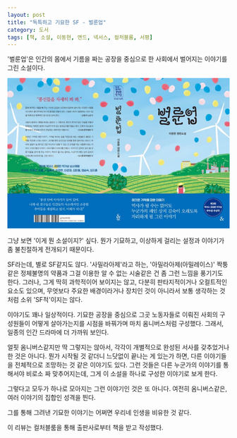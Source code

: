 ```yaml
---
layout: post
title: "독특하고 기묘한 SF - 벌룬업"
category: 도서
tags: [책, 소설, 이동현, 앤드, 넥서스, 컬처블룸, 서평]
---
```


'벌룬업'은
인간의 몸에서 기름을 짜는 공장을 중심으로 한 사회에서 벌어지는 이야기를 그린 소설이다.

![표지](/images/book/balloon-up-book-h480.jpg)

그냥 보면 '이게 뭔 소설이지?' 싶다.
뭔가 기묘하고, 이상하게 걸리는 설정과 이야기가 좀 불친절하게 전개되기 때문이다.

SF라는데, 별로 SF같지도 않다.
'사밀라아제'라고 하는, '아밀라아제(아밀레이스)' 짝퉁같은 정체불명의 약품과
그걸 이용한 알 수 없는 시술같은 건 좀 그런 느낌을 풍기기도 한다.
그러나, 그게 딱히 과학적이어 보이지는 않고,
다분히 판타지적이거나 오컬트적인 요소도 있으며,
무엇보다 주요한 배경이라거나 장치인 것이 아니라서
보통 생각하는 것처럼 소위 'SF적'이지는 않다.

이야기도 꽤나 일상적이다.
기묘한 공장을 중심으로 그곳 노동자들로 이뤄진 사회의 구성원들이 어떻게 살아가는지를
시점을 바꿔가며 마치 옴니버스처럼 구성했다.
그래서, 일종의 인간 드라마에 더 가까워 보인다.

얼핏 옴니버스같지만 딱 그렇지는 않아서,
각각이 개별적으로 완성된 서사를 갖추었거나 한 것은 아니다.
뭔가 시작될 것 같더니 느닷없이 끝나는 게 있는가 하면,
다른 이야기들을 전체적으로 조망하는 것 같은 이야기도 있다.
그런 것들은 다른 누군가의 이야기를 통해서야 비로소 짜 맞추어지는데,
그게 이 소설을 하나로 구성한 이야기로 보게 한다.

그렇다고 모두가 하나로 모아지는 그런 이야기인 것은 또 아니다.
여전히 옴니버스같은, 여러 이야기의 집합인 성격을 띈다.

그를 통해 그려낸 기묘한 이야기는
어쩌면 우리네 인생을 비유한 것 같다.



<div class="im im-info">
이 리뷰는 컬처블룸을 통해 출판사로부터 책을 받고 작성했다.
</div>
